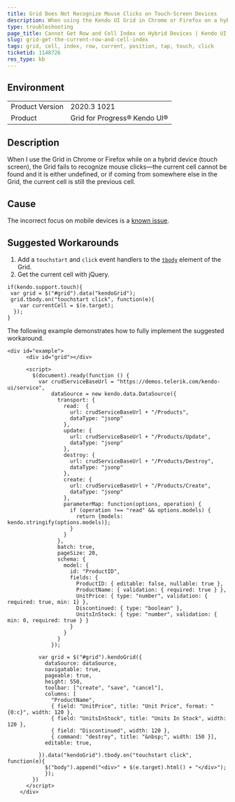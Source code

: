 ```yaml
---
title: Grid Does Not Recognize Mouse Clicks on Touch-Screen Devices
description: When using the Kendo UI Grid in Chrome or Firefox on a hybrid device (touch screen), the Grid fails to recognize the mouse clicks.
type: troubleshooting
page_title: Cannot Get Row and Cell Index on Hybrid Devices | Kendo UI Grid for jQuery
slug: grid-get-the-current-row-and-cell-index
tags: grid, cell, index, row, current, position, tap, touch, click
ticketid: 1148726
res_type: kb
---
```


## Environment

<table>
	<tr>
		<td>Product Version</td>
		<td>2020.3 1021</td>
	</tr>
	<tr>
		<td>Product</td>
		<td>Grid for Progress® Kendo UI®</td>
	</tr>
</table>

## Description

When I use the Grid in Chrome or Firefox while on a hybrid device (touch screen), the Grid fails to recognize mouse clicks&mdash;the current cell cannot be found and it is either undefined, or if coming from somewhere else in the Grid, the current cell is still the previous cell.

## Cause

The incorrect focus on mobile devices is a [known issue](https://github.com/telerik/kendo-ui-core/issues/3631).

## Suggested Workarounds

1. Add a `touchstart` and `click` event handlers to the [`tbody`](/api/javascript/ui/grid/fields/tbody) element of the Grid.
1. Get the current cell with jQuery.

```
if(kendo.support.touch){
 var grid = $("#grid").data("kendoGrid");
 grid.tbody.on("touchstart click", function(e){
    var currentCell = $(e.target);
  });  
}
```

The following example demonstrates how to fully implement the suggested workaround.

```dojo
<div id="example">
      <div id="grid"></div>

      <script>
        $(document).ready(function () {
          var crudServiceBaseUrl = "https://demos.telerik.com/kendo-ui/service",
              dataSource = new kendo.data.DataSource({
                transport: {
                  read:  {
                    url: crudServiceBaseUrl + "/Products",
                    dataType: "jsonp"
                  },
                  update: {
                    url: crudServiceBaseUrl + "/Products/Update",
                    dataType: "jsonp"
                  },
                  destroy: {
                    url: crudServiceBaseUrl + "/Products/Destroy",
                    dataType: "jsonp"
                  },
                  create: {
                    url: crudServiceBaseUrl + "/Products/Create",
                    dataType: "jsonp"
                  },
                  parameterMap: function(options, operation) {
                    if (operation !== "read" && options.models) {
                      return {models: kendo.stringify(options.models)};
                    }
                  }
                },
                batch: true,
                pageSize: 20,
                schema: {
                  model: {
                    id: "ProductID",
                    fields: {
                      ProductID: { editable: false, nullable: true },
                      ProductName: { validation: { required: true } },
                      UnitPrice: { type: "number", validation: { required: true, min: 1} },
                      Discontinued: { type: "boolean" },
                      UnitsInStock: { type: "number", validation: { min: 0, required: true } }
                    }
                  }
                }
              });

          var grid = $("#grid").kendoGrid({
            dataSource: dataSource,
            navigatable: true,
            pageable: true,
            height: 550,
            toolbar: ["create", "save", "cancel"],
            columns: [
              "ProductName",
              { field: "UnitPrice", title: "Unit Price", format: "{0:c}", width: 120 },
              { field: "UnitsInStock", title: "Units In Stock", width: 120 },
              { field: "Discontinued", width: 120 },
              { command: "destroy", title: "&nbsp;", width: 150 }],
            editable: true,

          }).data("kendoGrid").tbody.on("touchstart click", function(e){
            $("body").append("<div>" + $(e.target).html() + "</div>");
        	});
        })
      </script>
    </div>
```
